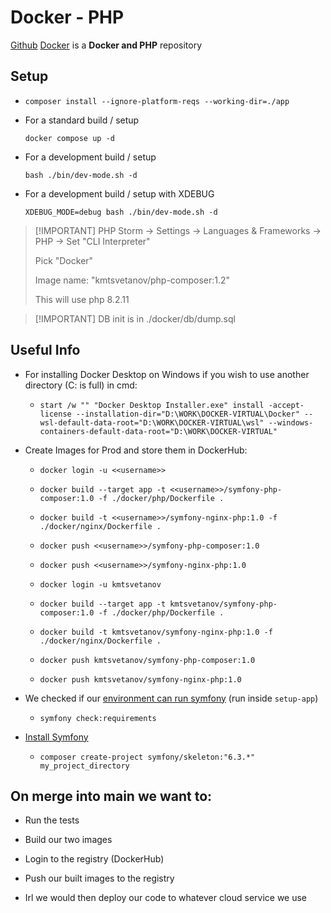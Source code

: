 # Docker - PHP

[Github][1] [Docker][2] is a **Docker and PHP** repository


Setup
------------
* ``composer install --ignore-platform-reqs --working-dir=./app``


* For a standard build / setup
  
  ``docker compose up -d ``

* For a development build / setup

  ``bash ./bin/dev-mode.sh -d``

* For a development build / setup with XDEBUG
  
  ``XDEBUG_MODE=debug bash ./bin/dev-mode.sh -d``

> [!IMPORTANT] PHP Storm -> Settings -> Languages & Frameworks -> PHP -> Set "CLI Interpreter"
> 
> Pick "Docker" 
> 
> Image name: "kmtsvetanov/php-composer:1.2"
> 
>  This will use php 8.2.11

> [!IMPORTANT] DB init is in ./docker/db/dump.sql

Useful Info
------------
* For installing Docker Desktop on Windows if you wish to use another directory (C: is full) in cmd:
  
  *
    ``start /w "" "Docker Desktop Installer.exe" install -accept-license --installation-dir="D:\WORK\DOCKER-VIRTUAL\Docker" --wsl-default-data-root="D:\WORK\DOCKER-VIRTUAL\wsl" --windows-containers-default-data-root="D:\WORK\DOCKER-VIRTUAL"``


* Create Images for Prod and store them in DockerHub:
  
  * ``docker login -u <<username>>`` 
  * ``docker build --target app -t <<username>>/symfony-php-composer:1.0 -f ./docker/php/Dockerfile .``
  * ``docker build -t <<username>>/symfony-nginx-php:1.0 -f ./docker/nginx/Dockerfile .`` 
  * ``docker push <<username>>/symfony-php-composer:1.0`` 
  * ``docker push <<username>>/symfony-nginx-php:1.0`` 
  
  * ``docker login -u kmtsvetanov`` 
  * ``docker build --target app -t kmtsvetanov/symfony-php-composer:1.0 -f ./docker/php/Dockerfile .``
  * ``docker build -t kmtsvetanov/symfony-nginx-php:1.0 -f ./docker/nginx/Dockerfile .`` 
  * ``docker push kmtsvetanov/symfony-php-composer:1.0`` 
  * ``docker push kmtsvetanov/symfony-nginx-php:1.0`` 


* We checked if our [environment can run symfony][3] (run inside `setup-app`)
  * ``symfony check:requirements``


* [Install Symfony][4]
  * ``composer create-project symfony/skeleton:"6.3.*" my_project_directory``

On merge into main we want to:
------------
* Run the tests
* Build our two images
* Login to the registry (DockerHub)
* Push our built images to the registry


* Irl we would then deploy our code to whatever cloud service we use


[1]: https://github.com/KMTsvetanov/Setup
[2]: https://hub.docker.com/search?q=kmtsvetanov%2F
[3]: https://symfony.com/doc/current/setup.html#technical-requirements
[4]: https://symfony.com/doc/current/setup.html#creating-symfony-applications


